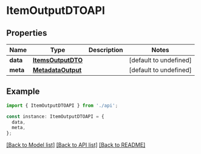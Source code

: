 # ItemOutputDTOAPI

## Properties

| Name     | Type                                    | Description | Notes                  |
| -------- | --------------------------------------- | ----------- | ---------------------- |
| **data** | [**ItemsOutputDTO**](ItemsOutputDTO.md) |             | [default to undefined] |
| **meta** | [**MetadataOutput**](MetadataOutput.md) |             | [default to undefined] |

## Example

```typescript
import { ItemOutputDTOAPI } from './api';

const instance: ItemOutputDTOAPI = {
  data,
  meta,
};
```

[[Back to Model list]](../README.md#documentation-for-models) [[Back to API list]](../README.md#documentation-for-api-endpoints) [[Back to README]](../README.md)
